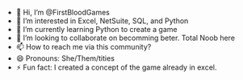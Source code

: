 - 👋 Hi, I’m @FirstBloodGames
- 👀 I’m interested in Excel, NetSuite, SQL, and Python
- 🌱 I’m currently learning Python to create a game
- 💞️ I’m looking to collaborate on becomming beter. Total Noob here
- 📫 How to reach me via this community?
- 😄 Pronouns: She/Them/tities
- ⚡ Fun fact: I created a concept of the game already in excel.

<!---
FirstBloodGames/FirstBloodGames is a ✨ special ✨ repository because its `README.md` (this file) appears on your GitHub profile.
You can click the Preview link to take a look at your changes.
--->
